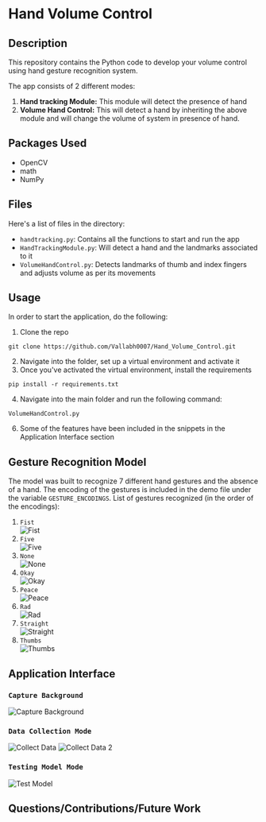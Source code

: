 # Hand Volume Control 
## Description
This repository contains the Python code to develop your volume control using hand gesture recognition system. 

The app consists of 2 different modes:
1. __**Hand tracking Module:**__ This module will detect the presence of hand 
2. __**Volume Hand Control:**__ This will detect a hand by inheriting the above module and will change the volume of system in presence of hand.


## Packages Used
- OpenCV 
- math
- NumPy

## Files
Here's a list of files in the directory:
- `handtracking.py`: Contains all the functions to start and run the app
- `HandTrackingModule.py`: Will detect a hand and the landmarks associated to it
- `VolumeHandControl.py`: Detects landmarks of thumb and index fingers and adjusts volume as per its movements

## Usage
In order to start the application, do the following:
1) Clone the repo
```
git clone https://github.com/Vallabh0007/Hand_Volume_Control.git
```
2) Navigate into the folder, set up a virtual environment and activate it
3) Once you've activated the virtual environment, install the requirements
```
pip install -r requirements.txt
```
4) Navigate into the main folder and run the following command:
```
VolumeHandControl.py
```
6) Some of the features have been included in the snippets in the Application Interface section

## Gesture Recognition Model
The model was built to recognize 7 different hand gestures and the absence of a hand. The encoding of the gestures is included in the demo file under the variable `GESTURE_ENCODINGS`. 
List of gestures recognized (in the order of the encodings):
1. `Fist`</br>
![Fist](imagesandgifs/fist.png)
2. `Five`</br>
![Five](imagesandgifs/five.png)
3. `None`</br>
![None](imagesandgifs/none.png)
4. `Okay`</br>
![Okay](imagesandgifs/okay.png)
5. `Peace`</br>
![Peace](imagesandgifs/peace.png)
6. `Rad`</br>
![Rad](imagesandgifs/rad.png)
7. `Straight`</br>
![Straight](imagesandgifs/straight.png)
8. `Thumbs`</br>
![Thumbs](imagesandgifs/thumbs.png)


## Application Interface
### `Capture Background`
![Capture Background](imagesandgifs/capturingback.gif)

### `Data Collection Mode`
![Collect Data](imagesandgifs/datamode.png)
![Collect Data 2](imagesandgifs/collecting_data.gif)

### `Testing Model Mode`
![Test Model](imagesandgifs/testing_model.gif)



## Questions/Contributions/Future Work
